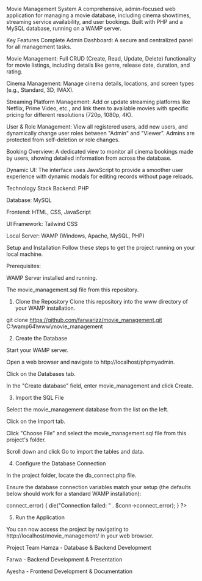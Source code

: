 Movie Management System
A comprehensive, admin-focused web application for managing a movie database, including cinema showtimes, streaming service availability, and user bookings. Built with PHP and a MySQL database, running on a WAMP server.

Key Features
Complete Admin Dashboard: A secure and centralized panel for all management tasks.

Movie Management: Full CRUD (Create, Read, Update, Delete) functionality for movie listings, including details like genre, release date, duration, and rating.

Cinema Management: Manage cinema details, locations, and screen types (e.g., Standard, 3D, IMAX).

Streaming Platform Management: Add or update streaming platforms like Netflix, Prime Video, etc., and link them to available movies with specific pricing for different resolutions (720p, 1080p, 4K).

User & Role Management: View all registered users, add new users, and dynamically change user roles between "Admin" and "Viewer". Admins are protected from self-deletion or role changes.

Booking Overview: A dedicated view to monitor all cinema bookings made by users, showing detailed information from across the database.

Dynamic UI: The interface uses JavaScript to provide a smoother user experience with dynamic modals for editing records without page reloads.

Technology Stack
Backend: PHP

Database: MySQL

Frontend: HTML, CSS, JavaScript

UI Framework: Tailwind CSS

Local Server: WAMP (Windows, Apache, MySQL, PHP)

Setup and Installation
Follow these steps to get the project running on your local machine.

Prerequisites:

WAMP Server installed and running.

The movie_management.sql file from this repository.

1. Clone the Repository
Clone this repository into the www directory of your WAMP installation.

git clone https://github.com/farwarizz/movie_management.git C:\wamp64\www\movie_management

2. Create the Database

Start your WAMP server.

Open a web browser and navigate to http://localhost/phpmyadmin.

Click on the Databases tab.

In the "Create database" field, enter movie_management and click Create.

3. Import the SQL File

Select the movie_management database from the list on the left.

Click on the Import tab.

Click "Choose File" and select the movie_management.sql file from this project's folder.

Scroll down and click Go to import the tables and data.

4. Configure the Database Connection

In the project folder, locate the db_connect.php file.

Ensure the database connection variables match your setup (the defaults below should work for a standard WAMP installation):

<?php
$servername = "localhost";
$username = "root"; // Your MySQL username (default is root)
$password = ""; // Your MySQL password (default is empty)
$dbname = "movie_management"; // The name of the database

$conn = new mysqli($servername, $username, $password, $dbname);

if ($conn->connect_error) {
    die("Connection failed: " . $conn->connect_error);
}
?>

5. Run the Application

You can now access the project by navigating to http://localhost/movie_management/ in your web browser.

Project Team
Hamza - Database & Backend Development

Farwa - Backend Development & Presentation

Ayesha - Frontend Development & Documentation
